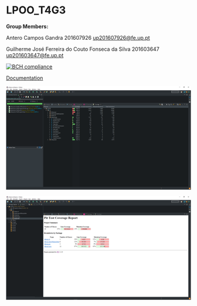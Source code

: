 # LPOO_T4G3

**Group Members:**

Antero Campos Gandra 201607926 up201607926@fe.up.pt

Guilherme José Ferreira do Couto Fonseca da Silva 201603647 up201603647@fe.up.pt

[![BCH compliance](https://bettercodehub.com/edge/badge/GuilhermeJSilva/LPOO_T4G3?branch=master&token=e688142e3df56b65482acd9f28eade9f7640cbda)](https://bettercodehub.com/)

[Documentation](https://guilhermejsilva.github.io/LPOO1718_T4G3/)

![picture](LPOO/coverage.png)

![picture](LPOO/pitMutation.png)

